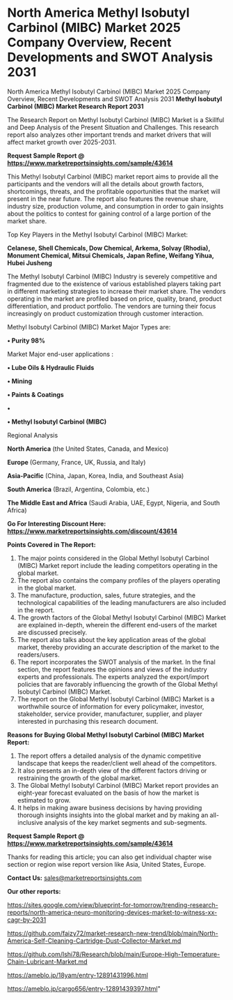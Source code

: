 # North America Methyl Isobutyl Carbinol (MIBC) Market 2025 Company Overview, Recent Developments and SWOT Analysis 2031
North America Methyl Isobutyl Carbinol (MIBC) Market 2025 Company Overview, Recent Developments and SWOT Analysis 2031
<strong>Methyl Isobutyl Carbinol (MIBC) Market Research Report 2031</strong>

The Research Report on Methyl Isobutyl Carbinol (MIBC) Market is a Skillful and Deep Analysis of the Present Situation and Challenges. This research report also analyzes other important trends and market drivers that will affect market growth over 2025-2031.

<strong>Request Sample Report @ <a href=https://www.marketreportsinsights.com/sample/43614>https://www.marketreportsinsights.com/sample/43614</a></strong>

This Methyl Isobutyl Carbinol (MIBC) market report aims to provide all the participants and the vendors will all the details about growth factors, shortcomings, threats, and the profitable opportunities that the market will present in the near future. The report also features the revenue share, industry size, production volume, and consumption in order to gain insights about the politics to contest for gaining control of a large portion of the market share.

Top Key Players in the Methyl Isobutyl Carbinol (MIBC) Market:

<strong>Celanese, Shell Chemicals, Dow Chemical, Arkema, Solvay (Rhodia), Monument Chemical, Mitsui Chemicals, Japan Refine, Weifang Yihua, Hubei Jusheng</strong>

The Methyl Isobutyl Carbinol (MIBC) Industry is severely competitive and fragmented due to the existence of various established players taking part in different marketing strategies to increase their market share. The vendors operating in the market are profiled based on price, quality, brand, product differentiation, and product portfolio. The vendors are turning their focus increasingly on product customization through customer interaction.

Methyl Isobutyl Carbinol (MIBC) Market Major Types are:

<strong>•  Purity 98%</strong>

Market Major end-user applications :

<strong>•  Lube Oils & Hydraulic Fluids

•  Mining

•  Paints & Coatings

•  

•  Methyl Isobutyl Carbinol (MIBC)</strong>

Regional Analysis

</u><strong><b>North America</b></strong> (the United States, Canada, and Mexico)

<strong><b>Europe </b></strong>(Germany, France, UK, Russia, and Italy)

<strong><b>Asia-Pacific</b></strong> (China, Japan, Korea, India, and Southeast Asia)

<strong><b>South America</b></strong> (Brazil, Argentina, Colombia, etc.)

<strong><b>The Middle East and Africa</b></strong> (Saudi Arabia, UAE, Egypt, Nigeria, and South Africa)

<strong>Go For Interesting Discount Here: <a href=https://www.marketreportsinsights.com/discount/43614>https://www.marketreportsinsights.com/discount/43614</a></strong>

<strong>Points Covered in The Report:</strong>
<ol>
  <li>The major points considered in the Global Methyl Isobutyl Carbinol (MIBC) Market report include the leading competitors operating in the global market.</li>
  <li>The report also contains the company profiles of the players operating in the global market.</li>
  <li>The manufacture, production, sales, future strategies, and the technological capabilities of the leading manufacturers are also included in the report.</li>
  <li>The growth factors of the Global Methyl Isobutyl Carbinol (MIBC) Market are explained in-depth, wherein the different end-users of the market are discussed precisely.</li>
  <li>The report also talks about the key application areas of the global market, thereby providing an accurate description of the market to the readers/users.</li>
  <li>The report incorporates the SWOT analysis of the market. In the final section, the report features the opinions and views of the industry experts and professionals. The experts analyzed the export/import policies that are favorably influencing the growth of the Global Methyl Isobutyl Carbinol (MIBC) Market.</li>
  <li>The report on the Global Methyl Isobutyl Carbinol (MIBC) Market is a worthwhile source of information for every policymaker, investor, stakeholder, service provider, manufacturer, supplier, and player interested in purchasing this research document.</li>
</ol>
<strong>Reasons for Buying Global Methyl Isobutyl Carbinol (MIBC) Market Report:</strong>

<ol>
  <li>The report offers a detailed analysis of the dynamic competitive landscape that keeps the reader/client well ahead of the competitors.</li>
  <li>It also presents an in-depth view of the different factors driving or restraining the growth of the global market.</li>
  <li>The Global Methyl Isobutyl Carbinol (MIBC) Market report provides an eight-year forecast evaluated on the basis of how the market is estimated to grow.</li>
  <li>It helps in making aware business decisions by having providing thorough insights insights into the global market and by making an all-inclusive analysis of the key market segments and sub-segments.</li>
</ol>
<strong>Request Sample Report @ <a href=https://www.marketreportsinsights.com/sample/43614>https://www.marketreportsinsights.com/sample/43614</a></strong>


Thanks for reading this article; you can also get individual chapter wise section or region wise report version like Asia, United States, Europe.

<strong>Contact Us:</strong>
sales@marketreportsinsights.com

<strong>Our other reports:</strong>

<a href=https://sites.google.com/view/blueprint-for-tomorrow/trending-research-reports/north-america-neuro-monitoring-devices-market-to-witness-xx-cagr-by-2031>https://sites.google.com/view/blueprint-for-tomorrow/trending-research-reports/north-america-neuro-monitoring-devices-market-to-witness-xx-cagr-by-2031</a>

<a href=https://github.com/faizy72/market-research-new-trend/blob/main/North-America-Self-Cleaning-Cartridge-Dust-Collector-Market.md>https://github.com/faizy72/market-research-new-trend/blob/main/North-America-Self-Cleaning-Cartridge-Dust-Collector-Market.md</a>

<a href=https://github.com/Ishi78/Research/blob/main/Europe-High-Temperature-Chain-Lubricant-Market.md>https://github.com/Ishi78/Research/blob/main/Europe-High-Temperature-Chain-Lubricant-Market.md</a>

<a href=https://ameblo.jp/18yam/entry-12891431996.html>https://ameblo.jp/18yam/entry-12891431996.html</a>

<a href=https://ameblo.jp/cargo656/entry-12891439397.html>https://ameblo.jp/cargo656/entry-12891439397.html</a>"
